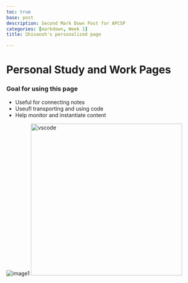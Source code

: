 ```yaml
---
toc: true
base: post
description: Second Mark Down Post for APCSP
categories: [markdown, Week 1]
title: Shivansh's personalized page

---
```


# Personal Study and Work Pages

### Goal for using this page
- Useful for connecting notes
- Useufl transporting and using code
- Help monitor and instantiate content


<img src="https://deadshotlegend.github.io/Shivansh-Goel-Fast-Pages/images/marble-goddess.jpg" alt="image1">

<img src="https://deadshotlegend.github.io/Shivansh-Goel-Fast-Pages/images/vscode.png" width="400" alt="vscode">